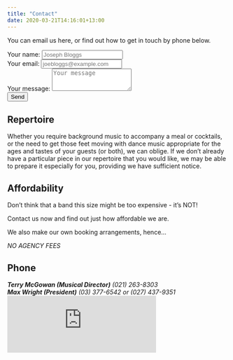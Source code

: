 ```yaml
---
title: "Contact"
date: 2020-03-21T14:16:01+13:00
---
```

You can email us here, or find out how to get in touch by phone below.

<form action="https://formspree.io/info@mainlandbigband.co.nz" method="POST">
      <div class="form-group">
            <label for="nameField">Your name:</label>
            <input id="nameField" class="form-control" type="text" name="name" placeholder="Joseph Bloggs" required>
      </div>
      <div class="form-group">
        <label for="emailField">Your email:</label>
        <input id="emailField" class="form-control" type="email" name="_replyto" placeholder="joebloggs@example.com" required>
      </div>
      <div class="form-group">
        <label for="messageField">Your message:</label>
        <textarea id="messageField" class="form-control" name="message" placeholder="Your message" rows="3" required></textarea>
      </div>
      <input type="hidden" name="_subject" value="New email from website" />
      <input type="hidden" name="_next" value="//mainlandbigband.co.nz/contact/thanks/" />
      <input type="submit" value="Send">
</form>

Repertoire
----------
Whether you require background music to accompany a meal or cocktails, or the need to get those feet moving with dance music appropriate for the ages and tastes of your guests (or both), we can oblige. If we don’t already have a particular piece in our repertoire that you would like, we may be able to prepare it especially for you, providing we have sufficient notice.

Affordability
-------------
Don’t think that a band this size might be too expensive - it’s NOT!

Contact us now and find out just how affordable we are.

We also make our own booking arrangements, hence...

*NO AGENCY FEES*

Phone
-----
<address>
    <strong>Terry McGowan (Musical Director)</strong>
    (021) 263-8303
</address>
<address>
    <strong>Max Wright (President)</strong>
    (03) 377-6542 or (027) 437-9351
</address>

<iframe src="https://www.facebook.com/plugins/page.php?href=https%3A%2F%2Fwww.facebook.com%2FMainlandBigBand%20%20&tabs&width=340&height=130&small_header=false&adapt_container_width=true&hide_cover=false&show_facepile=false&appId" width="340" height="130" style="border:none;overflow:hidden" scrolling="no" frameborder="0" allowTransparency="true"></iframe>